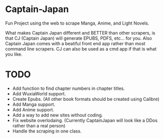 # Captain-Japan

Fun Project using the web to scrape Manga, Anime, and Light Novels.

What makes Captain Japan different and BETTER than other scrapers, is that CJ (Captain Japan) will generate EPUBS, PDFS, etc... for you.
Also Captain Japan comes with a beatiful front end app rather than most command line scrapers. CJ can also be used as a cmd app if that is what you like.


# TODO
- Add function to find chapter numbers in chapter titles.
- Add WuxiaWorld support.
- Create Epubs. (All other book formats should be created using Calibre)
- Add Manga support.
- Add Anime support.
- Add a way to add new sites without coding.
- Fix website overlodaing. (Currently CaptainJapan will look like a DDos rather than a real person)
- Handle the scraping in one class.